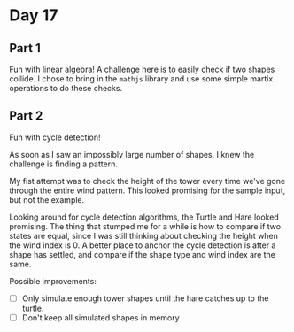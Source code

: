 # Day 17

## Part 1

Fun with linear algebra! A challenge here is to easily check if two shapes collide. I chose to bring in the `mathjs`
library
and use some simple martix operations to do these checks.

## Part 2

Fun with cycle detection!

As soon as I saw an impossibly large number of shapes, I knew the challenge is finding a pattern.

My fist attempt was to check the height of the tower every time we've gone through the entire wind pattern.
This looked promising for the sample input, but not the example.

Looking around for cycle detection algorithms, the Turtle and Hare looked promising. The thing that stumped me for a
while is
how to compare if two states are equal, since I was still thinking about checking the height when the wind index is 0.
A better place to anchor the cycle detection is after a shape has settled, and compare if the shape type and wind index
are the same.

Possible improvements:

- [ ] Only simulate enough tower shapes until the hare catches up to the turtle.
- [ ] Don't keep all simulated shapes in memory
